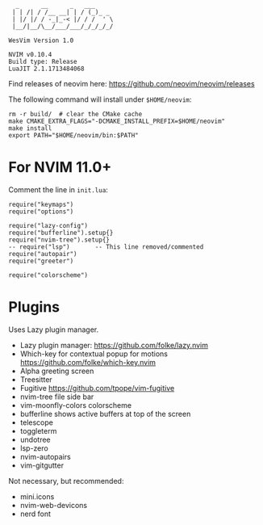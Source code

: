 ```
  _      __      _   ___       
 | | /| / /__ __| | / (_)_ _   
 | |/ |/ / -_|_-< |/ / /  ' \  
 |__/|__/\__/___/___/_/_/_/_/  

WesVim Version 1.0

NVIM v0.10.4
Build type: Release
LuaJIT 2.1.1713484068
```

Find releases of neovim here: 
https://github.com/neovim/neovim/releases

The following command will install under `$HOME/neovim`:

```
rm -r build/  # clear the CMake cache
make CMAKE_EXTRA_FLAGS="-DCMAKE_INSTALL_PREFIX=$HOME/neovim"
make install
export PATH="$HOME/neovim/bin:$PATH"
```

# For NVIM 11.0+ 

Comment the line in `init.lua`: 

```
require("keymaps")
require("options")

require("lazy-config")
require("bufferline").setup{}
require("nvim-tree").setup{}
-- require("lsp") 		-- This line removed/commented
require("autopair")
require("greeter")

require("colorscheme")
```

# Plugins

Uses Lazy plugin manager.

- Lazy plugin manager: https://github.com/folke/lazy.nvim
- Which-key for contextual popup for motions https://github.com/folke/which-key.nvim
- Alpha greeting screen 
- Treesitter 
- Fugitive https://github.com/tpope/vim-fugitive
- nvim-tree file side bar
- vim-moonfly-colors colorscheme
- bufferline shows active buffers at top of the screen
- telescope
- toggleterm
- undotree
- lsp-zero
- nvim-autopairs
- vim-gitgutter

Not necessary, but recommended:
- mini.icons
- nvim-web-devicons
- nerd font
